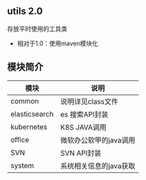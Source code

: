 ## utils  2.0
存放平时使用的工具类
* 相对于1.0：使用maven模块化

## 模块简介

|模块|说明|
|---|-----|
|common|说明详见class文件|
|elasticsearch|es 搜索API封装|
|kubernetes|K8S JAVA调用|
|office|微软办公软甲的java调用|
|SVN|SVN API封装|
|system|系统相关信息的java获取|